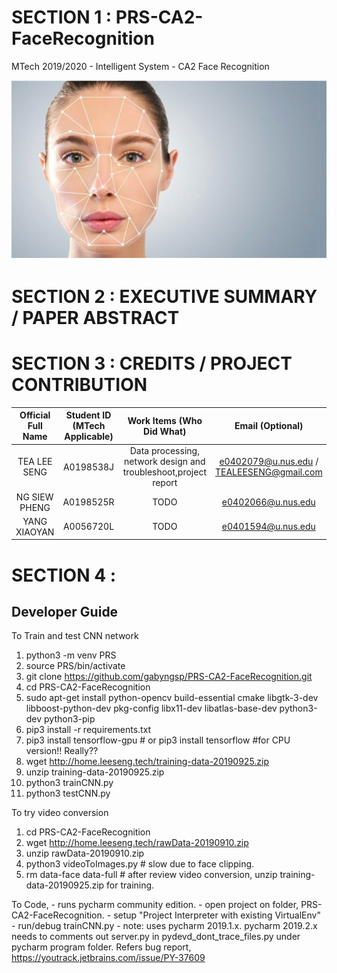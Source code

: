 # SECTION 1 : PRS-CA2-FaceRecognition
MTech 2019/2020 - Intelligent System - CA2 Face Recognition

![logo](resources/face.png)

# SECTION 2 : EXECUTIVE SUMMARY / PAPER ABSTRACT



# SECTION 3 : CREDITS / PROJECT CONTRIBUTION
| Official Full Name | Student ID (MTech Applicable)| Work Items (Who Did What) | Email (Optional) |
| :---: | :---: | :---: | :---: |
| TEA LEE SENG | A0198538J | Data processing, network design and troubleshoot,project report | e0402079@u.nus.edu / TEALEESENG@gmail.com |
| NG SIEW PHENG | A0198525R  | TODO | e0402066@u.nus.edu |
| YANG XIAOYAN| A0056720L | TODO | e0401594@u.nus.edu |

# SECTION 4 : 
## Developer Guide

To Train and test CNN network
1. python3 -m venv PRS
2. source PRS/bin/activate
3. git clone https://github.com/gabyngsp/PRS-CA2-FaceRecognition.git
4. cd PRS-CA2-FaceRecognition
5. sudo apt-get install python-opencv build-essential cmake libgtk-3-dev libboost-python-dev pkg-config libx11-dev libatlas-base-dev python3-dev python3-pip
6. pip3 install -r requirements.txt
7. pip3 install tensorflow-gpu # or pip3 install tensorflow #for CPU version!! Really?? 
8. wget http://home.leeseng.tech/training-data-20190925.zip
9. unzip training-data-20190925.zip
10. python3 trainCNN.py
11. python3 testCNN.py

To try video conversion
1. cd PRS-CA2-FaceRecognition
2. wget http://home.leeseng.tech/rawData-20190910.zip
3. unzip rawData-20190910.zip
3. python3 videoToImages.py       # slow due to face clipping.
4. rm data-face data-full         # after review video conversion, unzip training-data-20190925.zip for training.

To Code, 
    - runs pycharm community edition. 
    - open project on folder, PRS-CA2-FaceRecognition. 
    - setup "Project Interpreter with existing VirtualEnv"
    - run/debug trainCNN.py
    - note: uses pycharm 2019.1.x. pycharm 2019.2.x needs to comments out server.py in pydevd_dont_trace_files.py under pycharm program folder. Refers bug report, https://youtrack.jetbrains.com/issue/PY-37609



